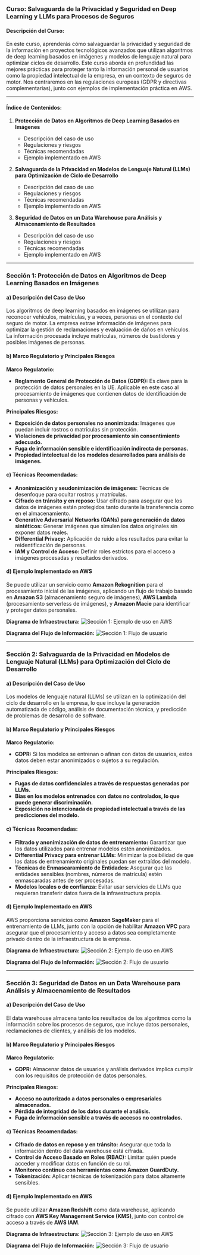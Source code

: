 ### Curso: **Salvaguarda de la Privacidad y Seguridad en Deep Learning y LLMs para Procesos de Seguros**

#### Descripción del Curso:
En este curso, aprenderás cómo salvaguardar la privacidad y seguridad de la información en proyectos tecnológicos avanzados que utilizan algoritmos de deep learning basados en imágenes y modelos de lenguaje natural para optimizar ciclos de desarrollo. Este curso aborda en profundidad las mejores prácticas para proteger tanto la información personal de usuarios como la propiedad intelectual de la empresa, en un contexto de seguros de motor. Nos centraremos en las regulaciones europeas (GDPR y directivas complementarias), junto con ejemplos de implementación práctica en AWS.

---

#### **Índice de Contenidos:**
1. **Protección de Datos en Algoritmos de Deep Learning Basados en Imágenes**
   - Descripción del caso de uso
   - Regulaciones y riesgos
   - Técnicas recomendadas
   - Ejemplo implementado en AWS

2. **Salvaguarda de la Privacidad en Modelos de Lenguaje Natural (LLMs) para Optimización de Ciclo de Desarrollo**
   - Descripción del caso de uso
   - Regulaciones y riesgos
   - Técnicas recomendadas
   - Ejemplo implementado en AWS

3. **Seguridad de Datos en un Data Warehouse para Análisis y Almacenamiento de Resultados**
   - Descripción del caso de uso
   - Regulaciones y riesgos
   - Técnicas recomendadas
   - Ejemplo implementado en AWS

---

### **Sección 1: Protección de Datos en Algoritmos de Deep Learning Basados en Imágenes**

#### a) **Descripción del Caso de Uso**
Los algoritmos de deep learning basados en imágenes se utilizan para reconocer vehículos, matrículas, y a veces, personas en el contexto del seguro de motor. La empresa extrae información de imágenes para optimizar la gestión de reclamaciones y evaluación de daños en vehículos. La información procesada incluye matrículas, números de bastidores y posibles imágenes de personas.

#### b) **Marco Regulatorio y Principales Riesgos**
**Marco Regulatorio:**
- **Reglamento General de Protección de Datos (GDPR):** Es clave para la protección de datos personales en la UE. Aplicable en este caso al procesamiento de imágenes que contienen datos de identificación de personas y vehículos.
  
**Principales Riesgos:**
- **Exposición de datos personales no anonimizada:** Imágenes que puedan incluir rostros o matrículas sin protección.
- **Violaciones de privacidad por procesamiento sin consentimiento adecuado.**
- **Fuga de información sensible e identificación indirecta de personas.**
- **Propiedad intelectual de los modelos desarrollados para análisis de imágenes.**

#### c) **Técnicas Recomendadas:**
- **Anonimización y seudonimización de imágenes:** Técnicas de desenfoque para ocultar rostros y matrículas.
- **Cifrado en tránsito y en reposo:** Usar cifrado para asegurar que los datos de imágenes están protegidos tanto durante la transferencia como en el almacenamiento.
- **Generative Adversarial Networks (GANs) para generación de datos sintéticos:** Generar imágenes que simulen los datos originales sin exponer datos reales.
- **Differential Privacy:** Aplicación de ruido a los resultados para evitar la reidentificación de personas.
- **IAM y Control de Acceso:** Definir roles estrictos para el acceso a imágenes procesadas y resultados derivados.

#### d) **Ejemplo Implementado en AWS**
Se puede utilizar un servicio como **Amazon Rekognition** para el procesamiento inicial de las imágenes, aplicando un flujo de trabajo basado en **Amazon S3** (almacenamiento seguro de imágenes), **AWS Lambda** (procesamiento serverless de imágenes), y **Amazon Macie** para identificar y proteger datos personales.

**Diagrama de Infraestructura:**
![Sección 1: Ejemplo de uso en AWS](res/section1-aws-infrastructure.png)

**Diagrama del Flujo de Información:**
![Sección 1: Flujo de usuario](res/section1-user-flow.png)

---

### **Sección 2: Salvaguarda de la Privacidad en Modelos de Lenguaje Natural (LLMs) para Optimización del Ciclo de Desarrollo**

#### a) **Descripción del Caso de Uso**
Los modelos de lenguaje natural (LLMs) se utilizan en la optimización del ciclo de desarrollo en la empresa, lo que incluye la generación automatizada de código, análisis de documentación técnica, y predicción de problemas de desarrollo de software.

#### b) **Marco Regulatorio y Principales Riesgos**
**Marco Regulatorio:**
- **GDPR:** Si los modelos se entrenan o afinan con datos de usuarios, estos datos deben estar anonimizados o sujetos a su regulación.

**Principales Riesgos:**
- **Fugas de datos confidenciales a través de respuestas generadas por LLMs.**
- **Bias en los modelos entrenados con datos no controlados, lo que puede generar discriminación.**
- **Exposición no intencionada de propiedad intelectual a través de las predicciones del modelo.**

#### c) **Técnicas Recomendadas:**
- **Filtrado y anonimización de datos de entrenamiento:** Garantizar que los datos utilizados para entrenar modelos estén anonimizados.
- **Differential Privacy para entrenar LLMs:** Minimizar la posibilidad de que los datos de entrenamiento originales puedan ser extraídos del modelo.
- **Técnicas de Enmascaramiento de Entidades:** Asegurar que las entidades sensibles (nombres, números de matrícula) estén enmascaradas antes de ser procesadas.
- **Modelos locales o de confianza:** Evitar usar servicios de LLMs que requieran transferir datos fuera de la infraestructura propia.

#### d) **Ejemplo Implementado en AWS**
AWS proporciona servicios como **Amazon SageMaker** para el entrenamiento de LLMs, junto con la opción de habilitar **Amazon VPC** para asegurar que el procesamiento y acceso a datos sea completamente privado dentro de la infraestructura de la empresa.

**Diagrama de Infraestructura:**
![Sección 2: Ejemplo de uso en AWS](res/section2-aws-infrastructure.png)

**Diagrama del Flujo de Información:**
![Sección 2: Flujo de usuario](res/section2-user-flow.png)

---

### **Sección 3: Seguridad de Datos en un Data Warehouse para Análisis y Almacenamiento de Resultados**

#### a) **Descripción del Caso de Uso**
El data warehouse almacena tanto los resultados de los algoritmos como la información sobre los procesos de seguros, que incluye datos personales, reclamaciones de clientes, y análisis de los modelos.

#### b) **Marco Regulatorio y Principales Riesgos**
**Marco Regulatorio:**
- **GDPR:** Almacenar datos de usuarios y análisis derivados implica cumplir con los requisitos de protección de datos personales.

**Principales Riesgos:**
- **Acceso no autorizado a datos personales o empresariales almacenados.**
- **Pérdida de integridad de los datos durante el análisis.**
- **Fuga de información sensible a través de accesos no controlados.**

#### c) **Técnicas Recomendadas:**
- **Cifrado de datos en reposo y en tránsito:** Asegurar que toda la información dentro del data warehouse está cifrada.
- **Control de Acceso Basado en Roles (RBAC):** Limitar quién puede acceder y modificar datos en función de su rol.
- **Monitoreo continuo con herramientas como Amazon GuardDuty.**
- **Tokenización:** Aplicar técnicas de tokenización para datos altamente sensibles.

#### d) **Ejemplo Implementado en AWS**
Se puede utilizar **Amazon Redshift** como data warehouse, aplicando cifrado con **AWS Key Management Service (KMS)**, junto con control de acceso a través de **AWS IAM**.

**Diagrama de Infraestructura:**
![Sección 3: Ejemplo de uso en AWS](res/section3-aws-infrastructure.png)

**Diagrama del Flujo de Información:**
![Sección 3: Flujo de usuario](res/section3-user-flow.png)